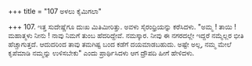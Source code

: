 +++
title = "107 ಅಳಲು ಕೈಮಿಗಲಾ"

+++
107. ಇತ್ತ ಸುದೇಷ್ಣೆಗೂ ದುಃಖ ಮಿತಿಮೀರಿತ್ತು. ಅವಳು ಸೈರಂಧ್ರಿಯನ್ನು ಕರೆಸಿದಳು. "ಅಮ್ಮ ! ತಾಯಿ ! ಮಹಾತ್ಮಳು ನೀನು ! ನಾವು ನಿಮಗೆ ತುಂಬ ಹೆದರಿದ್ದೇವೆ. ನಮಸ್ಕಾರ. ನೀವು ಈ ನಗರದಲ್ಲೇ ಇದ್ದರೆ ನಮ್ಮೆಲ್ಲರ ಭೀತಿ ಹೆಚ್ಚಾಗುತ್ತದೆ. ಆದುದರಿಂದ ತಾವು ತಮಗಿಷ್ಟ ಬಂದ ಕಡೆಗೆ ದಯಮಾಡಬಹುದು. ಅಷ್ಟೇ ಅಲ್ಲ, ನಮ್ಮ ಮೇಲೆ ಕೃಪೆಮಾಡಿ ನಮ್ಮನ್ನು ಉಳಿಸಬೇಕು" ಎಂದು ಪ್ರಾರ್ಥಿಸಿದಳು ಆಗ ದ್ರೌಪದಿ ಹೀಗೆ ಹೇಳಿದಳು.